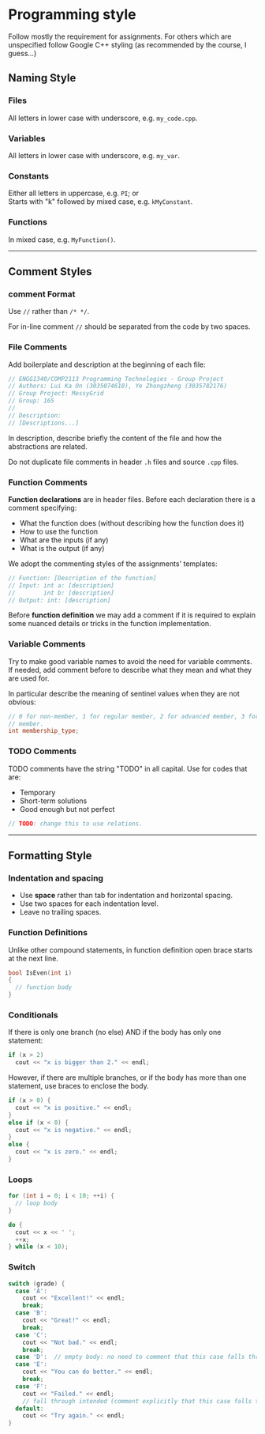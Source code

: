 # Programming style

Follow mostly the requirement for assignments. For others which are unspecified
follow Google C++ styling (as recommended by the course, I guess...)

## Naming Style

### Files

All letters in lower case with underscore, e.g. `my_code.cpp`.

### Variables

All letters in lower case with underscore, e.g. `my_var`.

### Constants

Either all letters in uppercase, e.g. `PI`; or  
Starts with "k" followed by mixed case, e.g. `kMyConstant`.

### Functions

In mixed case, e.g. `MyFunction()`.

---

## Comment Styles

### comment Format

Use `//` rather than `/* */`.

For in-line comment `//` should be separated from the code by two spaces.

### File Comments

Add boilerplate and description at the beginning of each file:

```C++
// ENGG1340/COMP2113 Programming Technologies - Group Project
// Authors: Lui Ka On (3035074610), Ye Zhongzheng (3035782176)
// Group Project: MessyGrid
// Group: 165
//
// Description:
// [Descriptions...]
```

In description, describe briefly the content of the file and how the
abstractions are related.

Do not duplicate file comments in header `.h` files and source `.cpp` files.

### Function Comments

**Function declarations** are in header files. Before each declaration there is a
comment specifying:

* What the function does (without describing how the function does it)
* How to use the function
* What are the inputs (if any)
* What is the output (if any)

We adopt the commenting styles of the assignments' templates:  

```C++
// Function: [Description of the function]
// Input: int a: [description]
//        int b: [description]
// Output: int: [description]
```

Before **function definition** we may add a comment if it is required to explain
some nuanced details or tricks in the function implementation.

### Variable Comments

Try to make good variable names to avoid the need for variable comments. If
needed, add comment before to describe what they mean and what they are used
for.

In particular describe the meaning of sentinel values when they are not obvious:

```C++
// 0 for non-member, 1 for regular member, 2 for advanced member, 3 for premium
// member.
int membership_type;
```

### TODO Comments

TODO comments have the string "TODO" in all capital. Use for codes that are:

* Temporary
* Short-term solutions
* Good enough but not perfect

```C++
// TODO: change this to use relations.
```

---

## Formatting Style

### Indentation and spacing

* Use **space** rather than tab for indentation and horizontal spacing.
* Use two spaces for each indentation level.
* Leave no trailing spaces.

### Function Definitions

Unlike other compound statements, in function definition open brace starts at
the next line.

```C++
bool IsEven(int i)
{
  // function body
}
```

### Conditionals

If there is only one branch (no else) AND if the body has only one statement:

```C++
if (x > 2)
  cout << "x is bigger than 2." << endl;
```

However, if there are multiple branches, or if the body has more than one
statement, use braces to enclose the body.

```C++
if (x > 0) {
  cout << "x is positive." << endl;
}
else if (x < 0) {
  cout << "x is negative." << endl;
}
else {
  cout << "x is zero." << endl;
}
```

### Loops

```C++
for (int i = 0; i < 10; ++i) {
  // loop body
}
```

```C++
do {
  cout << x << ' ';
  ++x;
} while (x < 10);
```

### Switch

```C++
switch (grade) {
  case 'A':
    cout << "Excellent!" << endl;
    break;
  case 'B':
    cout << "Great!" << endl;
    break;
  case 'C':
    cout << "Not bad." << endl;
    break;
  case 'D':  // empty body: no need to comment that this case falls through
  case 'E':
    cout << "You can do better." << endl;
    break;
  case 'F':
    cout << "Failed." << endl;
    // fall through intended (comment explicitly that this case falls through)
  default:
    cout << "Try again." << endl;
}
```
